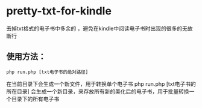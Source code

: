 pretty-txt-for-kindle
=====================

去掉txt格式的电子书中多余的
 ，避免在kindle中阅读电子书时出现的很多的无故断行

使用方法：
------------
	php run.php [txt电子书的绝对路径]
在当前目录下会生成一个新文件，用于转换单个电子书
	php run.php [txt电子书的所在目录]
会生成一个新目录，来存放所有新的美化后的电子书，用于批量转换一个目录下的所有电子书
